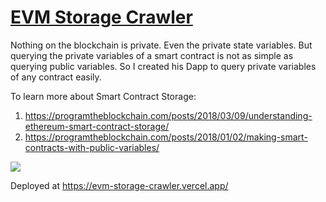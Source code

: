 # [EVM Storage Crawler](https://evm-storage-crawler.vercel.app/)

Nothing on the blockchain is private. Even the private state variables. But querying the private variables of a smart contract is not as simple as querying public variables. So I created his Dapp to query private variables of any contract easily.

To learn more about Smart Contract Storage:
1. https://programtheblockchain.com/posts/2018/03/09/understanding-ethereum-smart-contract-storage/
2. https://programtheblockchain.com/posts/2018/01/02/making-smart-contracts-with-public-variables/



<img src="https://user-images.githubusercontent.com/47485188/126452981-4979d80c-67b8-418a-a3d8-39e6a681de35.png"> </img>

Deployed at https://evm-storage-crawler.vercel.app/
